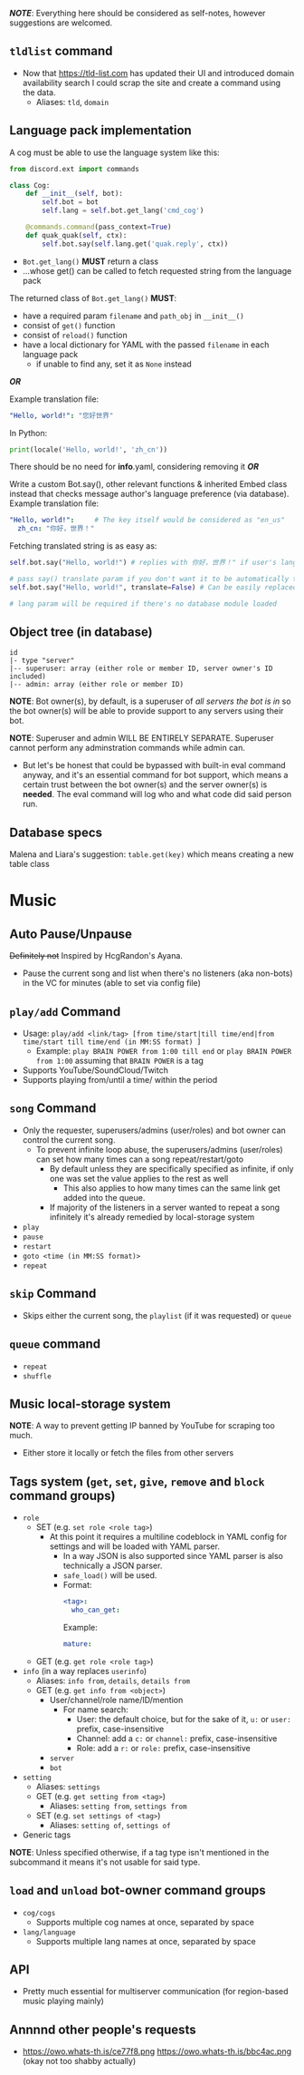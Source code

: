 ***NOTE***: Everything here should be considered as self-notes, however suggestions are welcomed.
## `tldlist` command
- Now that https://tld-list.com has updated their UI and introduced domain availability search I could scrap the site and create a command using the data.
  - Aliases: `tld`, `domain`

## Language pack implementation
A cog must be able to use the language system like this:

```py
from discord.ext import commands

class Cog:
    def __init__(self, bot):
        self.bot = bot
        self.lang = self.bot.get_lang('cmd_cog')

    @commands.command(pass_context=True)
    def quak_quak(self, ctx):
        self.bot.say(self.lang.get('quak.reply', ctx))
```
- `Bot.get_lang()` **MUST** return a class
- ...whose get() can be called to fetch requested string from the language pack

The returned class of `Bot.get_lang()` **MUST**:
- have a required param `filename` and `path_obj` in `__init__()`
- consist of `get()` function
- consist of `reload()` function
- have a local dictionary for YAML with the passed `filename` in each language pack
  - if unable to find any, set it as `None` instead

***OR***

Example translation file:
```yaml
"Hello, world!": "您好世界"
```
In Python:
```py
print(locale('Hello, world!', 'zh_cn'))
```

There should be no need for __info__.yaml, considering removing it
***OR***

Write a custom Bot.say(), other relevant functions & inherited Embed class instead that checks message author's language preference (via database).
Example translation file:
```yaml
"Hello, world!":     # The key itself would be considered as "en_us"
  zh_cn: "你好，世界！"
```
Fetching translated string is as easy as:
```py
self.bot.say("Hello, world!") # replies with 你好，世界！" if user's lang pref is zh_cn

# pass say() translate param if you don't want it to be automatically translated.
self.bot.say("Hello, world!", translate=False) # Can be easily replaced with Ctrl+F'ing "translate=False" if you want to use cogs that contains this on other bots

# lang param will be required if there's no database module loaded

```

## Object tree (in database)
```
id
|- type "server"
|-- superuser: array (either role or member ID, server owner's ID included)
|-- admin: array (either role or member ID)
```
**NOTE**: Bot owner(s), by default, is a superuser of *all servers the bot is in* so the bot owner(s) will be able to provide support to any servers using their bot.

**NOTE**: Superuser and admin WILL BE ENTIRELY SEPARATE. Superuser cannot perform any adminstration commands while admin can. 
- But let's be honest that could be bypassed with built-in eval command anyway, and it's an essential command for bot support, which means a certain trust between the bot owner(s) and the server owner(s) is **needed**. The eval command will log who and what code did said person run.

## Database specs
Malena and Liara's suggestion: `table.get(key)` which means creating a new table class

# Music
## Auto Pause/Unpause
~~Definitely not~~ Inspired by HcgRandon's Ayana.
- Pause the current song and list when there's no listeners (aka non-bots) in the VC for minutes (able to set via config file)

## `play/add` Command
- Usage: `play/add <link/tag> [from time/start|till time/end|from time/start till time/end (in MM:SS format) ]`
  - Example: `play BRAIN POWER from 1:00 till end` or `play BRAIN POWER from 1:00` assuming that `BRAIN POWER` is a tag 
- Supports YouTube/SoundCloud/Twitch
- Supports playing from/until a time/ within the period


## `song` Command
- Only the requester, superusers/admins (user/roles) and bot owner can control the current song.
  - To prevent infinite loop abuse, the superusers/admins (user/roles) can set how many times can a song repeat/restart/goto
    - By default unless they are specifically specified as infinite, if only one was set the value applies to the rest as well
      - This also applies to how many times can the same link get added into the queue.
    -  If majority of the listeners in a server wanted to repeat a song infinitely it's already remedied by local-storage system 
- `play`
- `pause`
- `restart`
- `goto <time (in MM:SS format)>`
- `repeat`

## `skip` Command
- Skips either the current song, the `playlist` (if it was requested) or `queue`

## `queue` command
- `repeat`
- `shuffle`

## Music local-storage system
**NOTE**: A way to prevent getting IP banned by YouTube for scraping too much.
- Either store it locally or fetch the files from other servers

## Tags system (`get`, `set`, `give`, `remove` and `block` command groups)
- `role`
  - SET (e.g. `set role <role tag>`)
    - At this point it requires a multiline codeblock in YAML config for settings and will be loaded with YAML parser.
      - In a way JSON is also supported since YAML parser is also technically a JSON parser.
      - `safe_load()` will be used.
      - Format:
        ```yaml
        <tag>:
          who_can_get:

        ```
        Example:
        ```yaml
        mature:
        ```
  - GET (e.g. `get role <role tag>`)
- `info` (in a way replaces `userinfo`)
  - Aliases: `info from`, `details`, `details from`
  - GET (e.g. `get info from <object>`)
    - User/channel/role name/ID/mention
      - For name search:
        - User: the default choice, but for the sake of it, `u:` or `user:` prefix, case-insensitive
        - Channel: add a `c:` or `channel:` prefix, case-insensitive
        - Role: add a `r:` or `role:` prefix, case-insensitive
    - `server`
    - `bot`
- `setting`
  - Aliases: `settings`
  - GET (e.g. `get setting from <tag>`)
    - Aliases: `setting from`, `settings from`
  - SET (e.g. `set settings of <tag>`)
    - Aliases: `setting of`, `settings of`
- Generic tags

**NOTE**: Unless specified otherwise, if a tag type isn't mentioned in the subcommand it means it's not usable for said type.

## `load` and `unload` bot-owner command groups
- `cog/cogs`
  - Supports multiple cog names at once, separated by space
- `lang/language`
  - Supports multiple lang names at once, separated by space

## API
- Pretty much essential for multiserver communication (for region-based music playing mainly)

## Annnnd other people's requests
- https://owo.whats-th.is/ce77f8.png https://owo.whats-th.is/bbc4ac.png (okay not too shabby actually)